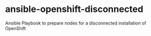 # ansible-openshift-disconnected
Ansible Playbook to prepare nodes for a disconnected installation of OpenShift
